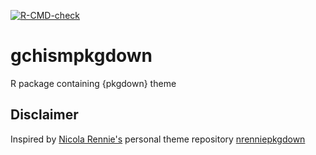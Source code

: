 <!-- badges: start -->
  [![R-CMD-check](https://github.com/nrennie/nrenniepkgdown/workflows/R-CMD-check/badge.svg)](https://github.com/Gchism94/gchismpkgdown/actions)
<!-- badges: end -->

# gchismpkgdown

R package containing {pkgdown} theme

## Disclaimer
Inspired by [Nicola Rennie's](https://nrennie.rbind.io/) personal theme repository [nrenniepkgdown](https://github.com/nrennie/nrenniepkgdown)
